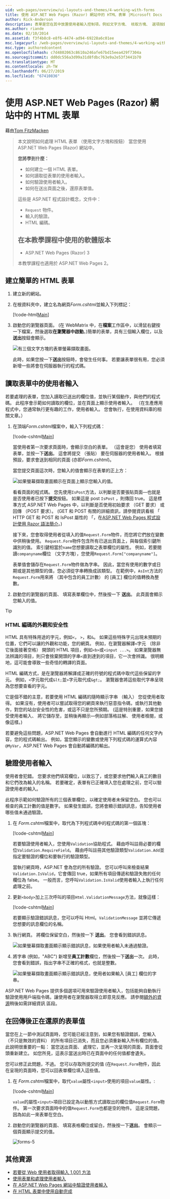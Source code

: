 ```yaml
---
uid: web-pages/overview/ui-layouts-and-themes/4-working-with-forms
title: 使用 ASP.NET Web Pages (Razor) 網站中的 HTML 表單 |Microsoft Docs
author: Rick-Anderson
description: 表單是您在其中放置使用者輸入控制項，例如文字方塊、 核取方塊、 選項按鈕和下拉式清單的 HTML 文件區段。 使用表單北...
ms.author: riande
ms.date: 02/10/2014
ms.assetid: f3f4b8c8-e8f6-4474-ad94-69228a6c01ee
msc.legacyurl: /web-pages/overview/ui-layouts-and-themes/4-working-with-forms
msc.type: authoredcontent
ms.openlocfilehash: c7d4802063c8610a246afe67bd15eea429f7304a
ms.sourcegitcommit: dd0dc556a3d99a31d8fdbc763e9a2e53f3441b70
ms.translationtype: MT
ms.contentlocale: zh-TW
ms.lasthandoff: 06/27/2019
ms.locfileid: "67410836"
---
```

# <a name="working-with-html-forms-in-aspnet-web-pages-razor-sites"></a>使用 ASP.NET Web Pages (Razor) 網站中的 HTML 表單

藉由[Tom FitzMacken](https://github.com/tfitzmac)

> 本文說明如何處理 HTML 表單 （使用文字方塊和按鈕） 當您使用 ASP.NET Web Pages (Razor) 網站中。
> 
> **您將學到什麼：** 
> 
> - 如何建立一個 HTML 表單。
> - 如何讀取從表單的使用者輸入。
> - 如何驗證使用者輸入。
> - 如何在送出頁面之後，還原表單值。
> 
> 這些是 ASP.NET 程式設計概念，文件中：
> 
> - `Request` 物件。
> - 輸入的驗證。
> - HTML 編碼。
>   
> 
> ## <a name="software-versions-used-in-the-tutorial"></a>在本教學課程中使用的軟體版本
> 
> 
> - ASP.NET Web Pages (Razor) 3
>   
> 
> 本教學課程也適用於 ASP.NET Web Pages 2。

## <a name="creating-a-simple-html-form"></a>建立簡單的 HTML 表單

1. 建立新的網站。
2. 在根資料夾中，建立名為網頁*Form.cshtml*並輸入下列標記：

    [!code-html[Main](4-working-with-forms/samples/sample1.html)]
3. 啟動您的瀏覽器頁面。 (在 WebMatrix 中，在**檔案**工作區中，以滑鼠右鍵按一下檔案，然後選取**在瀏覽器中啟動**。)簡單的表單，具有三個輸入欄位，以及**送出**按鈕會顯示。

    ![有三個文字方塊的表單螢幕擷取畫面。](4-working-with-forms/_static/image1.png)

    此時，如果您按一下**送出**按鈕時，會發生任何事。 若要讓表單很有用，您必須新增一些將會在伺服器執行的程式碼。

## <a name="reading-user-input-from-the-form"></a>讀取表單中的使用者輸入

若要處理的表單，您加入讀取已送出的欄位值，並執行某個動作，與他們的程式碼。 此程序會示範如何讀取的欄位，並在頁面上顯示使用者輸入。 （在生產應用程式中，您通常執行更有趣的工作，使用者輸入。 您會執行，在使用資料庫的相關文章。）

1. 在頂端*Form.cshtml*檔案中，輸入下列程式碼：

    [!code-cshtml[Main](4-working-with-forms/samples/sample2.cshtml)]

    當使用者第一次要求頁面時，會顯示空白的表單。 （這會是您） 使用者填寫表單，並按一下**送出**。 這會將提交 （張貼） 要在伺服器的使用者輸入。 根據預設，要求會送到相同的頁面 (亦即*Form.cshtml*)。

    當您提交頁面這次時，您輸入的值會顯示在表單的正上方：

    ![如果螢幕擷取畫面顯示在頁面上顯示您輸入的值。](4-working-with-forms/_static/image2.png)

    看看頁面的程式碼。 您先使用`IsPost`方法，以判斷是否要張貼頁面&#8212;也就是是否使用者已按下**提交**按鈕。 如果這是 post `IsPost` ，則傳回 true。 這是標準方式 ASP.NET Web Pages 中，以判斷是否使用初始要求 （GET 要求） 或回傳 （POST 要求）。 (GET 和 POST 有關的詳細資訊，請參閱資訊看板 「 HTTP GET 和 POST 和 IsPost 屬性的 「，在[ASP.NET Web Pages 程式設計使用 Razor 語法簡介](https://go.microsoft.com/fwlink/?LinkId=202890#SB_HttpGetPost)。)

    接下來，您會取得使用者從填入的值`Request.Form`物件，而您將它們放在變數中供稍後使用。 `Request.Form`物件包含所有已送出頁面上，與每個索引鍵所識別的值。 索引鍵相當於`name`您想要讀取之表單欄位的屬性。 例如，若要閱讀`companyname`欄位 （文字方塊），您使用`Request.Form["companyname"]`。

    表單值會儲存在`Request.Form`物件做為字串。 因此，當您有使用的數字或日期或是其他類型的值，您必須從字串轉換成該類型。 在範例中，`AsInt`方法的`Request.Form`用來將 （其中包含的員工計數） 的 [員工] 欄位的值轉換為整數。
2. 啟動您的瀏覽器的頁面、 填寫表單欄位中，然後按一下 **送出**。 此頁面會顯示您輸入的值。

> [!TIP] 
> 
> <a id="SB_HTMLEncoding"></a>
> ### <a name="html-encoding-for-appearance-and-security"></a>HTML 編碼的外觀和安全性
> 
> HTML 具有特殊用途的字元，例如`<`， `>`，和`&`。 如果這些特殊字元出現未預期的位置，它們可以讓的外觀和功能，您的網頁。 例如，在瀏覽器解譯`<`字元 （除非它後面接著空格） 開頭的 HTML 項目，例如`<b>`或`<input ...>`。 如果瀏覽器無法辨識的項目，則只會捨棄開頭的字串`<`直到達到的項目，它一次會辨識。 很明顯地，這可能會導致一些奇怪的轉譯的頁面。
> 
> HTML 編碼方式，是在瀏覽器將解譯成正確的符號的程式碼中取代這些保留的字元。 例如，`<`字元取代成`&lt;`並`>`字元取代成`&gt;`。 瀏覽器會將這些取代字串呈現為您想要查看的字元。
> 
> 它是個不錯的主意，若要使用 HTML 編碼的隨時顯示字串 （輸入） 您從使用者取得。 如果沒有，使用者可以嘗試取得您的網頁來執行惡意指令碼，或執行其他動作，對您的站台安全性的危害，或這不只是您所預期。 (這是特別重要，如果您接受使用者輸入、 將它儲存至，並稍後再顯示&#8212;例如部落格註解、 使用者檢閱，或像這樣。)
> 
> 若要避免這些問題，ASP.NET Web Pages 會自動進行 HTML 編碼的任何文字內容，您的程式碼輸出。 例如，當您顯示的變數或使用下列程式碼的運算式內容`@MyVar`，ASP.NET Web Pages 會自動將編碼的輸出。

## <a name="validating-user-input"></a>驗證使用者輸入

使用者會犯錯。 您要求他們填寫欄位，以致忘了，或您要求他們輸入員工的數目和它們改為輸入的名稱。 若要確定，表單有已正確填入您在處理之前，您可以驗證使用者的輸入。

此程序示範如何驗證所有的三個表單欄位，以確定使用者未保留空白。 您也可以檢查的員工計數的值是數字。 如果發生錯誤，您將會顯示錯誤訊息，告知使用者哪些值未通過驗證。

1. 在  *Form.cshtml*檔案中，取代為下列程式碼中的程式碼的第一個區塊： 

    [!code-cshtml[Main](4-working-with-forms/samples/sample3.cshtml)]

    若要驗證使用者輸入，您使用`Validation`協助程式。 藉由呼叫註冊必要的欄位`Validation.RequireField`。 藉由呼叫註冊其他驗證類型`Validation.Add`並指定要驗證的欄位和要執行的驗證類型。

    當執行網頁時，ASP.NET 會為您的所有驗證。 您可以呼叫來檢查結果`Validation.IsValid`，它會傳回 true，如果所有項目傳遞和驗證失敗的任何欄位為 false。 一般而言，您呼叫`Validation.IsValid`使用者輸入上執行任何處理之前。
2. 更新`<body>`加上三次呼叫的項目`Html.ValidationMessage`方法，就像這樣：

    [!code-cshtml[Main](4-working-with-forms/samples/sample4.cshtml?highlight=8,13,18)]

    若要顯示驗證錯誤訊息，您可以呼叫 Html。`ValidationMessage` 並將它傳遞您想要的訊息欄位的名稱。
3. 執行網頁。 將欄位保留空白，然後按一下 **送出**。 您會看到錯誤訊息。

    ![如果螢幕擷取畫面顯示顯示錯誤訊息，如果使用者輸入未通過驗證。](4-working-with-forms/_static/image3.jpg)
4. 將字串 (例如，"ABC") 新增至**員工計數**欄位，然後按一下**送出**一次。 此時，您會看到錯誤，指出字串不正確的格式，也就是整數。

    ![如果螢幕擷取畫面顯示顯示錯誤訊息，使用者如果輸入 [員工] 欄位的字串。](4-working-with-forms/_static/image4.jpg)

ASP.NET Web Pages 提供多個選項可用來驗證使用者輸入，包括能夠自動執行驗證使用用戶端指令碼，讓使用者在瀏覽器取得立即意見反應。 請參閱[額外的資源](#Additional_Resources)稍後如需詳細資訊 區段。

## <a name="restoring-form-values-after-postbacks"></a>在回傳後正在還原的表單值

當您在上一節中測試頁面時，您可能已經注意到，如果您有驗證錯誤，您輸入 （不只是無效的資料） 的所有項目已消失，而且您必須重新輸入所有欄位的值。 此說明很重要的一點： 當您送出頁面、 處理它，並再一次呈現的頁面，頁面會從頭重新建立。 如您所見，這表示當送出時已在頁面中的任何值都會遺失。

您可以修正此問題，不過。 您可以存取所提交的值 (在`Request.Form`物件，因此在呈現的頁面時，您可以回表單欄位填入這些值。

1. 在  *Form.cshtml*檔案中，取代`value`屬性`<input>`使用的項目`value`屬性。: 

    [!code-cshtml[Main](4-working-with-forms/samples/sample5.cshtml?highlight=13,19,25)]

    `value`的屬性`<input>`項目已設定為以動態方式讀取出的欄位值`Request.Form`物件。 第一次要求頁面時中的值`Request.Form`也都是空的物件。 這是沒問題，因為如此一來表單在空白。
2. 啟動您的瀏覽器的頁面、 填寫表格欄位或留白，然後按一下**送出**。 會顯示一個頁面顯示提交的值。

    ![forms-5](4-working-with-forms/_static/image5.jpg)

<a id="Additional_Resources"></a>
## <a name="additional-resources"></a>其他資源

- [若要從 Web 使用者取得輸入 1,001 方法](https://msdn.microsoft.com/library/ms971057.aspx)
- [使用表單和處理使用者輸入](https://msdn.microsoft.com/library/ms525182(VS.90).aspx)
- [在 ASP.NET Web Pages 網站中驗證使用者輸入](https://go.microsoft.com/fwlink/?LinkId=253002)
- [在 HTML 表單中使用自動完成](https://msdn.microsoft.com/library/ms533032(VS.85).aspx)
